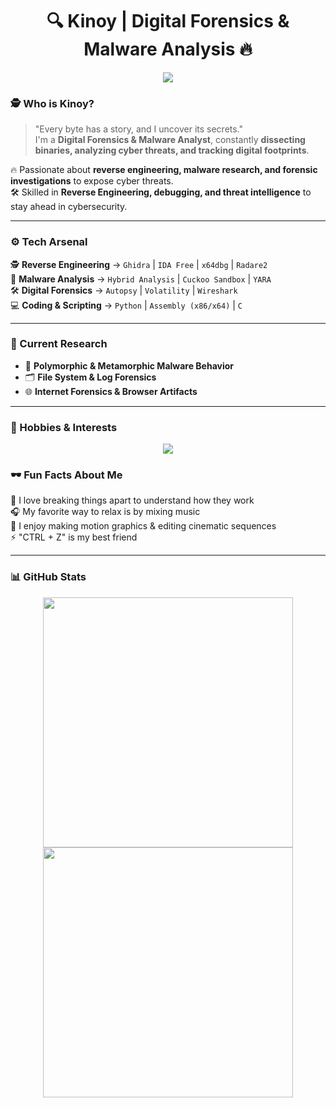 <h1 align="center">🔍 Kinoy | Digital Forensics & Malware Analysis 🔥</h1>

<p align="center">
  <img src="https://readme-typing-svg.herokuapp.com?font=Fira+Code&size=22&pause=1000&color=F7F7F7&center=true&vCenter=true&width=600&lines=%E2%9A%A1+Reverse+Engineering+%7C+Malware+Analysis;%F0%9F%92%AF+Cybersecurity+Enthusiast;%F0%9F%94%8D+Always+Investigating+Threats" />
</p>





### 🕵️ Who is Kinoy?
> "Every byte has a story, and I uncover its secrets."  
I'm a **Digital Forensics & Malware Analyst**, constantly **dissecting binaries, analyzing cyber threats, and tracking digital footprints**.  

🔥 Passionate about **reverse engineering, malware research, and forensic investigations** to expose cyber threats.  
🛠️ Skilled in **Reverse Engineering, debugging, and threat intelligence** to stay ahead in cybersecurity.  

---

### ⚙️ Tech Arsenal
🕵️ **Reverse Engineering** → `Ghidra` | `IDA Free` | `x64dbg` | `Radare2`  
🦠 **Malware Analysis** → `Hybrid Analysis` | `Cuckoo Sandbox` | `YARA`  
🛠 **Digital Forensics** → `Autopsy` | `Volatility` | `Wireshark`  
💻 **Coding & Scripting** → `Python` | `Assembly (x86/x64)` | `C`  

---

### 🧪 Current Research
- 🦠 **Polymorphic & Metamorphic Malware Behavior**  
- 🗂️ **File System & Log Forensics**  
- 🌐 **Internet Forensics & Browser Artifacts**  

---

### 🎨 Hobbies & Interests  
<p align="center">
  <img src="https://readme-typing-svg.herokuapp.com?font=Fira+Code&size=20&pause=1000&color=00FFD1&center=true&vCenter=true&width=600&lines=%F0%9F%8E%A7+Music+Mixing;🎬+Motion+Graphics+Editing;🎼+Sound+Design" />
</p>

### 🕶️ Fun Facts About Me  
🚀 I love breaking things apart to understand how they work  
🎧 My favorite way to relax is by mixing music  
📀 I enjoy making motion graphics & editing cinematic sequences  
⚡ "CTRL + Z" is my best friend  

---

### 📊 GitHub Stats  
<p align="center">
  <img src="https://github-readme-stats.vercel.app/api?username=Kinoy&show_icons=true&theme=radical" width="400px"/>
  <img src="https://github-readme-streak-stats.herokuapp.com/?user=Kinoy&theme=radical" width="400px"/>
</p>
